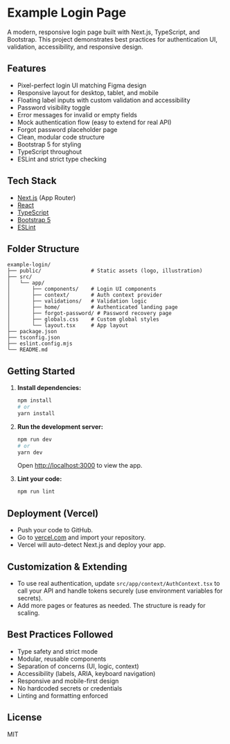 # Example Login Page

A modern, responsive login page built with Next.js, TypeScript, and Bootstrap. This project demonstrates best practices for authentication UI, validation, accessibility, and responsive design. 

## Features
- Pixel-perfect login UI matching Figma design
- Responsive layout for desktop, tablet, and mobile
- Floating label inputs with custom validation and accessibility
- Password visibility toggle
- Error messages for invalid or empty fields
- Mock authentication flow (easy to extend for real API)
- Forgot password placeholder page
- Clean, modular code structure
- Bootstrap 5 for styling
- TypeScript throughout
- ESLint and strict type checking

## Tech Stack
- [Next.js](https://nextjs.org/) (App Router)
- [React](https://react.dev/)
- [TypeScript](https://www.typescriptlang.org/)
- [Bootstrap 5](https://getbootstrap.com/)
- [ESLint](https://eslint.org/)

## Folder Structure
```
example-login/
├── public/                # Static assets (logo, illustration)
├── src/
│   └── app/
│       ├── components/    # Login UI components
│       ├── context/       # Auth context provider
│       ├── validations/   # Validation logic
│       ├── home/          # Authenticated landing page
│       ├── forgot-password/ # Password recovery page
│       ├── globals.css    # Custom global styles
│       └── layout.tsx     # App layout
├── package.json
├── tsconfig.json
├── eslint.config.mjs
└── README.md
```

## Getting Started

1. **Install dependencies:**
   ```bash
   npm install
   # or
   yarn install
   ```

2. **Run the development server:**
   ```bash
   npm run dev
   # or
   yarn dev
   ```
   Open [http://localhost:3000](http://localhost:3000) to view the app.

3. **Lint your code:**
   ```bash
   npm run lint
   ```

## Deployment (Vercel)
- Push your code to GitHub.
- Go to [vercel.com](https://vercel.com/) and import your repository.
- Vercel will auto-detect Next.js and deploy your app.

## Customization & Extending
- To use real authentication, update `src/app/context/AuthContext.tsx` to call your API and handle tokens securely (use environment variables for secrets).
- Add more pages or features as needed. The structure is ready for scaling.

## Best Practices Followed
- Type safety and strict mode
- Modular, reusable components
- Separation of concerns (UI, logic, context)
- Accessibility (labels, ARIA, keyboard navigation)
- Responsive and mobile-first design
- No hardcoded secrets or credentials
- Linting and formatting enforced

## License
MIT
